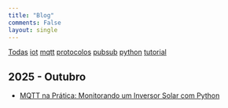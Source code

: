 ```yaml
---
title: "Blog"
comments: False
layout: single
---
```


<a href="/" class="tag">Todas</a> <a href="/tags/iot" class="tag">iot</a> <a href="/tags/mqtt" class="tag active">mqtt</a> <a href="/tags/protocolos" class="tag">protocolos</a> <a href="/tags/pubsub" class="tag">pubsub</a> <a href="/tags/python" class="tag">python</a> <a href="/tags/tutorial" class="tag">tutorial</a>

## 2025 - Outubro

- [MQTT na Prática: Monitorando um Inversor Solar com Python](/2025/10/27/mqtt-na-pr-tica--monitorando-um-inversor-solar-com-python/)

